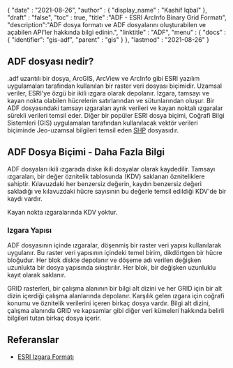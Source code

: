 {
  "date" : "2021-08-26",
  "author" : {
    "display_name" : "Kashif Iqbal"
},
  "draft" : "false",
  "toc" : true,
  "title" :"ADF - ESRI ArcInfo Binary Grid Formatı",
  "description":"ADF dosya formatı ve ADF dosyalarını oluşturabilen ve açabilen API'ler hakkında bilgi edinin.",
  "linktitle" : "ADF",
  "menu" : {
    "docs" : {
      "identifier": "gis-adf",
      "parent" : "gis"
}
},
  "lastmod" : "2021-08-26"
}

## ADF dosyası nedir?

.adf uzantılı bir dosya, ArcGIS, ArcView ve ArcInfo gibi ESRI yazılım uygulamaları tarafından kullanılan bir raster veri dosyası biçimidir. Uzamsal veriler, ESRI'ye özgü bir ikili ızgara olarak depolanır. Izgara, tamsayı ve kayan nokta olabilen hücrelerin satırlarından ve sütunlarından oluşur. Bir ADF dosyasındaki tamsayı ızgaraları ayrık verileri ve kayan noktalı ızgaralar sürekli verileri temsil eder. Diğer bir popüler ESRI dosya biçimi, Coğrafi Bilgi Sistemleri (GIS) uygulamaları tarafından kullanılacak vektör verileri biçiminde Jeo-uzamsal bilgileri temsil eden [SHP](/tr/gis/shp/) dosyasıdır.

## ADF Dosya Biçimi - Daha Fazla Bilgi

ADF dosyaları ikili ızgarada diske ikili dosyalar olarak kaydedilir. Tamsayı ızgaraları, bir değer öznitelik tablosunda (KDV) saklanan özniteliklere sahiptir. Kılavuzdaki her benzersiz değerin, kaydın benzersiz değeri sakladığı ve kılavuzdaki hücre sayısının bu değerle temsil edildiği KDV'de bir kaydı vardır.

Kayan nokta ızgaralarında KDV yoktur.

### Izgara Yapısı

ADF dosyasının içinde ızgaralar, döşenmiş bir raster veri yapısı kullanılarak uygulanır. Bu raster veri yapısının içindeki temel birim, dikdörtgen bir hücre bloğudur. Her blok diskte depolanır ve döşeme adı verilen değişken uzunlukta bir dosya yapısında sıkıştırılır. Her blok, bir değişken uzunluklu kayıt olarak saklanır.

GRID rasterleri, bir çalışma alanının bir bilgi alt dizini ve her GRID için bir alt dizin içerdiği çalışma alanlarında depolanır. Karşılık gelen ızgara için coğrafi konumu ve öznitelik verilerini içeren birkaç dosya vardır. Bilgi alt dizini, çalışma alanında GRID ve kapsamlar gibi diğer veri kümeleri hakkında belirli bilgileri tutan birkaç dosya içerir.

## Referanslar ##

* [ESRI Izgara Formatı](https://desktop.arcgis.com/en/arcmap/latest/manage-data/raster-and-images/esri-grid-format.htm)
